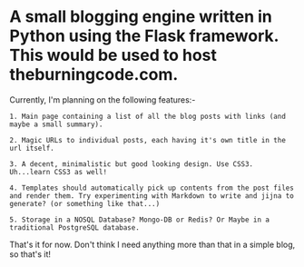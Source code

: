 # A small blogging engine written in Python using the Flask framework. This would be used to host theburningcode.com.

Currently, I'm planning on the following features:-

	1. Main page containing a list of all the blog posts with links (and maybe a small summary).

	2. Magic URLs to individual posts, each having it's own title in the url itself.

	3. A decent, minimalistic but good looking design. Use CSS3. Uh...learn CSS3 as well!

	4. Templates should automatically pick up contents from the post files and render them. Try experimenting with Markdown to write and jijna to generate? (or something like that...)

	5. Storage in a NOSQL Database? Mongo-DB or Redis? Or Maybe in a traditional PostgreSQL database.

That's it for now. Don't think I need anything more than that in a simple blog, so that's it!
